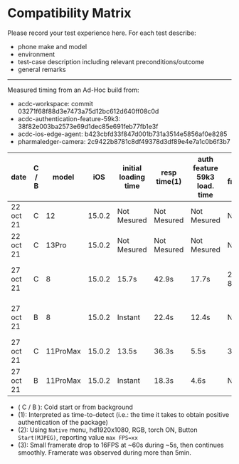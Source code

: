 # Compatibility Matrix

Please record your test experience here.
For each test describe:
* phone make and model
* environment
* test-case description including relevant preconditions/outcome
* general remarks

---

Measured timing from an Ad-Hoc build from:
* acdc-workspace: commit 03271f68f88d3e7473a75d12bc612d640ff08c0d
* acdc-authentication-feature-59k3: 38f82e003ba2573e69d1dec85e691feb77fb1e3f
* acdc-ios-edge-agent: b423cbfd33f847d001b731a3514e5856af0e8285
* pharmaledger-camera: 2c9422b8781c8df49378d3df89e4e7a1c0b6f3b7

| date      | C / B |   model   |   iOS   |   initial loading time   |   resp time(1) |  auth feature 59k3 load. time |  preview framerate(2) | gl framerate    | remarks                           |   tester    |
|-----------|-------|-----------|---------|--------------------------|----------------|-------------------------------|-----------------------|-----------------|-----------------------------------|-------------|
| 22 oct 21 | C     | 12        | 15.0.2  | Not Mesured              | Not Mesured    | Not Mesured                   |  Not Mesured          |  Not Mesured    | fluid                             |   59k3      |
| 22 oct 21 | C     | 13Pro     | 15.0.2  | Not Mesured              | Not Mesured    | Not Mesured                   |  Not Mesured          |  Not Mesured    | fluid                             |   59k3      |
| 27 oct 21 | C     | 8         | 15.0.2  | 15.7s                    |  42.9s         |     17.7s                     |24, drops to 8 at ~60s |  Not Mesured    |minimum model for user-friendliness|   59k3      |
| 27 oct 21 | B     | 8         | 15.0.2  | Instant                  |  22.4s         |     12.4s                     |  Not Mesured          |  Not Mesured    |minimum model for user-friendliness|   59k3      |
| 27 oct 21 | C     | 11ProMax  | 15.0.2  | 13.5s                    |  36.3s         |     5.5s                      |        35 (3)         |  Not Mesured    |fluid                              |   59k3      |
| 27 oct 21 | B     | 11ProMax  | 15.0.2  | Instant                  |  18.3s         |     4.6s                      |  Not Mesured          |  Not Mesured    |fluid                              |   59k3      |

* ( C / B ): Cold start or from background
* (1): Interpreted as time-to-detect (i.e.: the time it takes to obtain positive authentication of the package)
* (2): Using `Native` menu, hd1920x1080, RGB, torch ON, Button `Start(MJPEG)`, reporting value `max FPS=xx`
* (3): Small framerate drop to 16FPS at ~60s during ~5s, then continues smoothly. Framerate was observed during more than 5min.